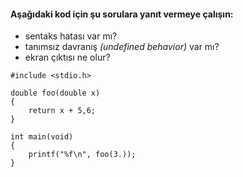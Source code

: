 #### Aşağıdaki kod için şu sorulara yanıt vermeye çalışın:

* sentaks hatası var mı?
* tanımsız davranış *(undefined behavior)* var mı?
* ekran çıktısı ne olur?

```
#include <stdio.h>

double foo(double x)
{
	return x + 5,6;
}

int main(void)
{
	printf("%f\n", foo(3.));
}
```
